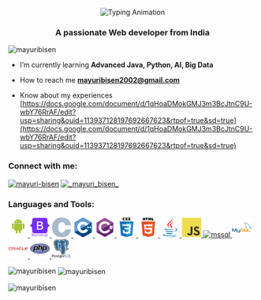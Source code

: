 <!-- <p align="center">
<img src="https://readme-typing-svg.demolab.com?font=Poppins&weight=600&size=30&duration=2000&pause=1000&color=9B59B6&center=true&vCenter=true&width=435&lines=Hii+I'm+Mayuri+Bisen" alt="Typing Animation" />
</p>  -->
<p align="center">
  <img src="https://readme-typing-svg.demolab.com?font=Poppins&weight=600&size=28&duration=2000&pause=800&color=9B59B6&center=true&vCenter=true&width=800&lines=%F0%9F%91%8B+Hii,+I'm+Mayuri+Bisen;A+Passionate+Frontend+Developer+%F0%9F%92%BB;I+Love+Building+Clean+and+Responsive+Websites+%F0%9F%8C%90;Currently+Learning+JavaScript+and+React+%F0%9F%A7%A0;Let's+Code+Something+Amazing+Together+%F0%9F%9A%80" alt="Typing Animation" />
</p>


<!-- <p align="center">
<img src="https://readme-typing-svg.demolab.com?
font=Poppins&weight=600&size=28&duration=2000&pause=800&color=9B59B6&center=true&vCenter=true&width=600&lines=+Hii,+I'm+Mayuri+Bisen;A+Passionate+Frontend+Developer+💻;I+Love+Building+Clean+and+Responsive+Websites+🌐;Currently+Learning+JavaScript+and+React+🧠;Exploring+React+Native+and+Modern+Web+Technologies+⚛️" alt="Typing Animation" />
</p>  -->


<h3 align="center">A passionate Web developer from India</h3>
<!-- <img align="right" alt="coding" width="400" src="https://user-images.githubusercontent.com/55389276/140866485-8fb1c876-9a8f-4d6a-98dc-08c4981eaf70.gif"> -->
<p align="left"> <img src="https://komarev.com/ghpvc/?username=mayuribisen&label=Profile%20views&color=0e75b6&style=flat" alt="mayuribisen" /> </p>

- I’m currently learning **Advanced Java, Python, AI, Big Data**

- How to reach me **mayuribisen2002@gmail.com**

- Know about my experiences [https://docs.google.com/document/d/1qHoaDMokGMJ3m3BcJtnC9U-wbY76RrAF/edit?usp=sharing&ouid=113937128197692667623&rtpof=true&sd=true](https://docs.google.com/document/d/1qHoaDMokGMJ3m3BcJtnC9U-wbY76RrAF/edit?usp=sharing&ouid=113937128197692667623&rtpof=true&sd=true)

<h3 align="left">Connect with me:</h3>
<p align="left">
<a href="https://linkedin.com/in/mayuri-bisen" target="blank"><img align="center" src="https://raw.githubusercontent.com/rahuldkjain/github-profile-readme-generator/master/src/images/icons/Social/linked-in-alt.svg" alt="mayuri-bisen" height="30" width="40" /></a>
<a href="https://instagram.com/_mayuri_bisen_" target="blank"><img align="center" src="https://raw.githubusercontent.com/rahuldkjain/github-profile-readme-generator/master/src/images/icons/Social/instagram.svg" alt="_mayuri_bisen_" height="30" width="40" /></a>
</p>

<h3 align="left">Languages and Tools:</h3>
<p align="left"> <a href="https://developer.android.com" target="_blank" rel="noreferrer"> <img src="https://raw.githubusercontent.com/devicons/devicon/master/icons/android/android-original-wordmark.svg" alt="android" width="40" height="40"/> </a> <a href="https://getbootstrap.com" target="_blank" rel="noreferrer"> <img src="https://raw.githubusercontent.com/devicons/devicon/master/icons/bootstrap/bootstrap-plain-wordmark.svg" alt="bootstrap" width="40" height="40"/> </a> <a href="https://www.cprogramming.com/" target="_blank" rel="noreferrer"> <img src="https://raw.githubusercontent.com/devicons/devicon/master/icons/c/c-original.svg" alt="c" width="40" height="40"/> </a> <a href="https://www.w3schools.com/cpp/" target="_blank" rel="noreferrer"> <img src="https://raw.githubusercontent.com/devicons/devicon/master/icons/cplusplus/cplusplus-original.svg" alt="cplusplus" width="40" height="40"/> </a> <a href="https://www.w3schools.com/cs/" target="_blank" rel="noreferrer"> <img src="https://raw.githubusercontent.com/devicons/devicon/master/icons/csharp/csharp-original.svg" alt="csharp" width="40" height="40"/> </a> <a href="https://www.w3schools.com/css/" target="_blank" rel="noreferrer"> <img src="https://raw.githubusercontent.com/devicons/devicon/master/icons/css3/css3-original-wordmark.svg" alt="css3" width="40" height="40"/> </a> <a href="https://www.w3.org/html/" target="_blank" rel="noreferrer"> <img src="https://raw.githubusercontent.com/devicons/devicon/master/icons/html5/html5-original-wordmark.svg" alt="html5" width="40" height="40"/> </a> <a href="https://www.java.com" target="_blank" rel="noreferrer"> <img src="https://raw.githubusercontent.com/devicons/devicon/master/icons/java/java-original.svg" alt="java" width="40" height="40"/> </a> <a href="https://developer.mozilla.org/en-US/docs/Web/JavaScript" target="_blank" rel="noreferrer"> <img src="https://raw.githubusercontent.com/devicons/devicon/master/icons/javascript/javascript-original.svg" alt="javascript" width="40" height="40"/> </a> <a href="https://www.microsoft.com/en-us/sql-server" target="_blank" rel="noreferrer"> <img src="https://www.svgrepo.com/show/303229/microsoft-sql-server-logo.svg" alt="mssql" width="40" height="40"/> </a> <a href="https://www.mysql.com/" target="_blank" rel="noreferrer"> <img src="https://raw.githubusercontent.com/devicons/devicon/master/icons/mysql/mysql-original-wordmark.svg" alt="mysql" width="40" height="40"/> </a> <a href="https://www.oracle.com/" target="_blank" rel="noreferrer"> <img src="https://raw.githubusercontent.com/devicons/devicon/master/icons/oracle/oracle-original.svg" alt="oracle" width="40" height="40"/> </a> <a href="https://www.php.net" target="_blank" rel="noreferrer"> <img src="https://raw.githubusercontent.com/devicons/devicon/master/icons/php/php-original.svg" alt="php" width="40" height="40"/> </a> <a href="https://www.postgresql.org" target="_blank" rel="noreferrer"> <img src="https://raw.githubusercontent.com/devicons/devicon/master/icons/postgresql/postgresql-original-wordmark.svg" alt="postgresql" width="40" height="40"/> </a> </p>

<p><img align="left" src="https://github-readme-stats.vercel.app/api/top-langs?username=mayuribisen&show_icons=true&locale=en&layout=compact" alt="mayuribisen" /></p>

<p>&nbsp;<img align="center" src="https://github-readme-stats.vercel.app/api?username=mayuribisen&show_icons=true&locale=en" alt="mayuribisen" /></p>

<p><img align="center" src="https://github-readme-streak-stats.herokuapp.com/?user=mayuribisen&" alt="mayuribisen" /></p>
